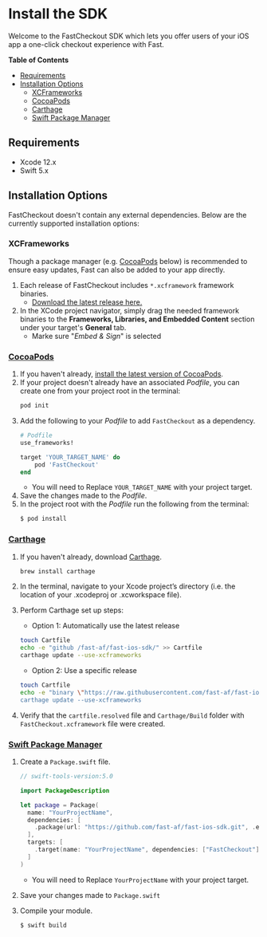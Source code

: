 # Install the SDK

Welcome to the FastCheckout SDK which lets you offer users of your iOS app a one-click checkout experience with Fast.

**Table of Contents**

<!-- toc -->

- [Requirements](#requirements)
- [Installation Options](#installation-options)
    - [XCFrameworks](#xcframeworks)
    - [CocoaPods](#cocoapods)
    - [Carthage](#carthage)
    - [Swift Package Manager](#swift-package-manager)

<!-- tocstop -->

## Requirements

- Xcode 12.x
- Swift 5.x

## Installation Options

FastCheckout doesn't contain any external dependencies. Below are the currently supported installation options:

### XCFrameworks

Though a package manager (e.g. [CocoaPods](#cocoapods) below) is recommended to ensure easy updates, Fast can also be added to your app directly.

1. Each release of FastCheckout includes `*.xcframework` framework binaries.
    - [Download the latest release here.](https://github.com/fast-af/fast-ios-sdk/releases/latest)
2. In the XCode project navigator, simply drag the needed framework binaries to the **Frameworks, Libraries, and Embedded Content** section under your target's **General** tab.
    - Marke sure "*Embed & Sign*" is selected

### [CocoaPods](https://guides.cocoapods.org/using/using-cocoapods.html)

1. If you haven't already, [install the latest version of CocoaPods](https://guides.cocoapods.org/using/using-cocoapods.html).
2. If your project doesn't already have an associated _Podfile_, you can create one from your project root in the terminal:
     ```bash
     pod init
     ```
3. Add the following to your _Podfile_ to add `FastCheckout` as a dependency.
    ```ruby
    # Podfile
    use_frameworks!

    target 'YOUR_TARGET_NAME' do
        pod 'FastCheckout'
    end
    ```
   - You will need to Replace `YOUR_TARGET_NAME` with your project target.
4. Save the changes made to the _Podfile_.
5. In the project root with the _Podfile_ run the following from the terminal:
    ```bash
    $ pod install
    ```

### [Carthage](https://github.com/Carthage/Carthage)

1. If you haven't already, download [Carthage](https://github.com/Carthage/Carthage).
    ```bash
    brew install carthage
    ```
2. In the terminal, navigate to your Xcode project’s directory (i.e. the location of your .xcodeproj or .xcworkspace file).
3. Perform Carthage set up steps:
    - Option 1: Automatically use the latest release 
    ```bash
    touch Cartfile
    echo -e "github /fast-af/fast-ios-sdk/" >> Cartfile
    carthage update --use-xcframeworks
    ```
    - Option 2: Use a specific release
    ```bash
    touch Cartfile
    echo -e "binary \"https://raw.githubusercontent.com/fast-af/fast-ios-sdk/0.1.0-alpha.2/FastCheckout.json\" >> Cartfile
    carthage update --use-xcframeworks
    ```
   
4. Verify that the `cartfile.resolved` file and `Carthage/Build` folder with `FastCheckout.xcframework` file were created.


### [Swift Package Manager](https://github.com/apple/swift-package-manager)

1. Create a `Package.swift` file.

    ```swift
    // swift-tools-version:5.0

    import PackageDescription

    let package = Package(
      name: "YourProjectName",
      dependencies: [
        .package(url: "https://github.com/fast-af/fast-ios-sdk.git", .exact("0.1.0-alpha.2"))
      ],
      targets: [
        .target(name: "YourProjectName", dependencies: ["FastCheckout"])
      ]
    )
    ```
    - You will need to Replace `YourProjectName` with your project target.
2. Save your changes made to `Package.swift`
3. Compile your module.
    ```bash
    $ swift build
    ```
